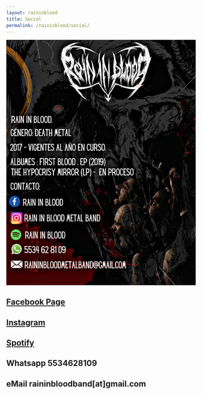 ```yaml
---
layout: raininblood
title: Social
permalink: /raininblood/social/
---
```


![Rain In Blood Contacts](/rimages/varias/contactos.jpg)

## [Facebook Page](https://www.facebook.com/RaininBloodband/)
## [Instagram](https://www.instagram.com/raininbloodmetalband/)
## [Spotify](https://open.spotify.com/artist/2ph1MompWrmSL3Iv8DK8vb?si=YLmrpL4pQ4CGc1tEU9Y2CA&nd=1)

## Whatsapp 5534628109
## eMail raininbloodband[at]gmail.com